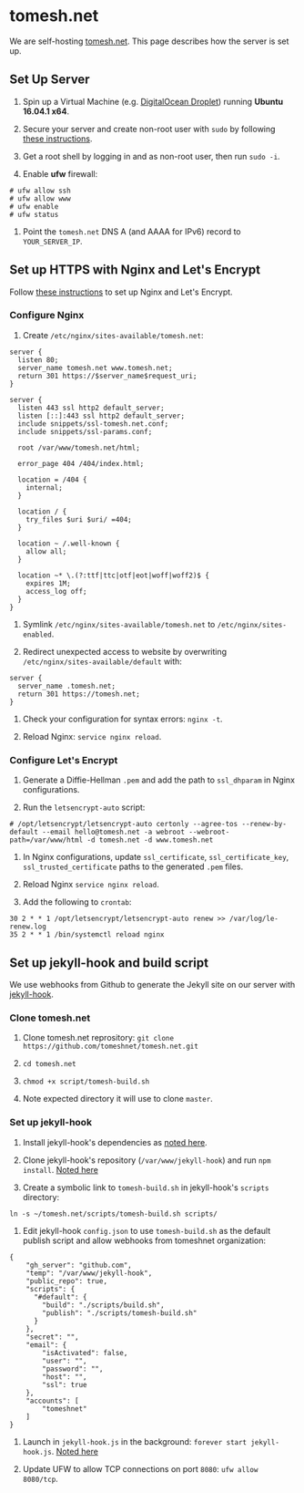 # tomesh.net

We are self-hosting [tomesh.net](https://tomesh.net). This page describes how the server is set up.

## Set Up Server

1. Spin up a Virtual Machine (e.g. [DigitalOcean Droplet](http://digitalocean.com)) running **Ubuntu 16.04.1 x64**.

1. Secure your server and create non-root user with `sudo` by following [these instructions](https://www.digitalocean.com/community/tutorials/initial-server-setup-with-ubuntu-16-04).

1. Get a root shell by logging in and as non-root user, then run `sudo -i`.

1. Enable **ufw** firewall:

  ```
  # ufw allow ssh
  # ufw allow www
  # ufw enable
  # ufw status
  ```

1. Point the `tomesh.net` DNS A (and AAAA for IPv6) record to `YOUR_SERVER_IP`.

## Set up HTTPS with Nginx and Let's Encrypt

Follow [these instructions](https://www.digitalocean.com/community/tutorials/how-to-secure-nginx-with-let-s-encrypt-on-ubuntu-16-04) to set up Nginx and Let's Encrypt.

### Configure Nginx

1. Create `/etc/nginx/sites-available/tomesh.net`:

  ```
  server {
    listen 80;
    server_name tomesh.net www.tomesh.net;
    return 301 https://$server_name$request_uri;
  }

  server {
    listen 443 ssl http2 default_server;
    listen [::]:443 ssl http2 default_server;
    include snippets/ssl-tomesh.net.conf;
    include snippets/ssl-params.conf;

    root /var/www/tomesh.net/html;

    error_page 404 /404/index.html;

    location = /404 {
      internal;
    }

    location / {
      try_files $uri $uri/ =404;
    }

    location ~ /.well-known {
      allow all;
    }

    location ~* \.(?:ttf|ttc|otf|eot|woff|woff2)$ {
      expires 1M;
      access_log off;
    }
  }
  ```

1. Symlink `/etc/nginx/sites-available/tomesh.net` to `/etc/nginx/sites-enabled`.

1. Redirect unexpected access to website by overwriting `/etc/nginx/sites-available/default` with:

  ```
  server {
    server_name .tomesh.net;
    return 301 https://tomesh.net;
  }
  ```

1. Check your configuration for syntax errors: `nginx -t`.

1. Reload Nginx: `service nginx reload`.

### Configure Let's Encrypt

1. Generate a Diffie-Hellman `.pem` and add the path to `ssl_dhparam` in Nginx configurations.

1. Run the `letsencrypt-auto` script:

  ```
  # /opt/letsencrypt/letsencrypt-auto certonly --agree-tos --renew-by-default --email hello@tomesh.net -a webroot --webroot-path=/var/www/html -d tomesh.net -d www.tomesh.net
  ```

1. In Nginx configurations, update `ssl_certificate`, `ssl_certificate_key`, `ssl_trusted_certificate` paths to the generated `.pem` files.

1. Reload Nginx `service nginx reload`.

1. Add the following to `crontab`:

  ```
  30 2 * * 1 /opt/letsencrypt/letsencrypt-auto renew >> /var/log/le-renew.log
  35 2 * * 1 /bin/systemctl reload nginx
  ```

## Set up jekyll-hook and build script

We use webhooks from Github to generate the Jekyll site on our server with [jekyll-hook](https://github.com/developmentseed/jekyll-hook).

### Clone tomesh.net

1. Clone tomesh.net reprository: `git clone https://github.com/tomeshnet/tomesh.net.git`

1. `cd tomesh.net`

1. `chmod +x script/tomesh-build.sh`

1. Note expected directory it will use to clone `master`.

### Set up jekyll-hook

1. Install jekyll-hook's dependencies as [noted here](https://github.com/developmentseed/jekyll-hook#dependencies-installation).

1. Clone jekyll-hook's repository (`/var/www/jekyll-hook`) and run `npm install`. [Noted here](https://github.com/developmentseed/jekyll-hook#installation)

1. Create a symbolic link to `tomesh-build.sh` in jekyll-hook's `scripts` directory:

  ```
  ln -s ~/tomesh.net/scripts/tomesh-build.sh scripts/
  ```

1. Edit jekyll-hook `config.json` to use `tomesh-build.sh` as the default publish script and allow webhooks from tomeshnet organization:

  ```
  {
      "gh_server": "github.com",
      "temp": "/var/www/jekyll-hook",
      "public_repo": true,
      "scripts": {
        "#default": {
          "build": "./scripts/build.sh",
          "publish": "./scripts/tomesh-build.sh"
        }
      },
      "secret": "",
      "email": {
          "isActivated": false,
          "user": "",
          "password": "",
          "host": "",
          "ssl": true
      },
      "accounts": [
          "tomeshnet"
      ]
  }
  ```

1. Launch in `jekyll-hook.js` in the background: `forever start jekyll-hook.js`. [Noted here](https://github.com/developmentseed/jekyll-hook#launch)

1. Update UFW to allow TCP connections on port `8080`: `ufw allow 8080/tcp`.
